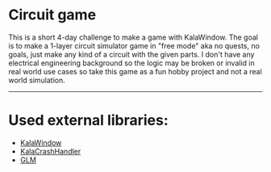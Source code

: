 # Circuit game

This is a short 4-day challenge to make a game with KalaWindow. The goal is to make a 1-layer circuit simulator game in "free mode" aka no quests, no goals, just make any kind of a circuit with the given parts. I don't have any electrical engineering background so the logic may be broken or invalid in real world use cases so take this game as a fun hobby project and not a real world simulation.

---

# Used external libraries:

- [KalaWindow](https://github.com/KalaKit/KalaWindow)
- [KalaCrashHandler](https://github.com/KalaKit/KalaCrashHandler)
- [GLM](https://github.com/g-truc/glm)